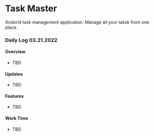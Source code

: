 # Task Master
Andorid task management application. Manage all your taksk from one place.

### Daily Log 03.21.2022

#### Overview

- TBD
  
#### Updates

- TBD

#### Features

- TBD
  
#### Work Time

- TBD
